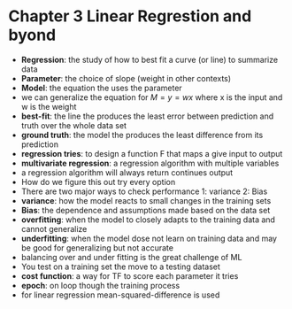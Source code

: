 
# Chapter 3 Linear Regrestion and byond

- **Regression**: the study of how to best fit a curve (or line) to summarize data
- **Parameter**: the choice of slope (weight in other contexts)
- **Model**: the equation the uses the parameter 
- we can generalize the equation for $M = {y = wx}$ where x is the input and w is the weight
- **best-fit**: the line the produces the least error between prediction and truth over the whole data set
- **ground truth**: the model the produces the least difference from its prediction
- **regression tries**: to design a function F that maps a give input to output
- **multivariate regression**: a regression algorithm with multiple variables
- a regression algorithm will always return continues output
- How do we figure this out try every option
- There are two major ways to check performance 1: variance 2: Bias
- **variance**: how the model reacts to small changes in the training sets
- **Bias**: the dependence and assumptions made based on the data set
- **overfitting**: when the model to closely adapts to the training data and cannot generalize
- **underfitting**: when the model dose not learn on training data and may be good for generalizing but not accurate
- balancing over and under fitting is the great challenge of ML
- You test on a training set the move to a testing dataset
- **cost function**: a way for TF to score each parameter it tries
- **epoch**: on loop though the training process
- for linear regression mean-squared-difference is used 
